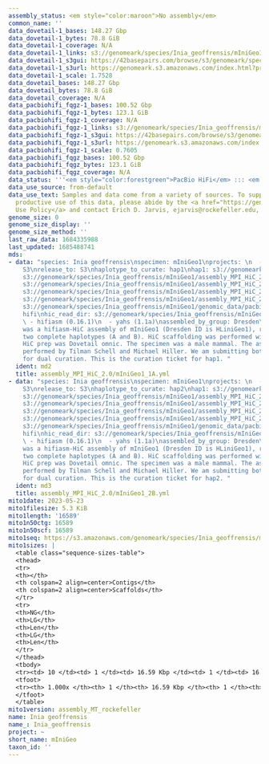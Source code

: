 ```yaml
---
assembly_status: <em style="color:maroon">No assembly</em>
common_name: ''
data_dovetail-1_bases: 148.27 Gbp
data_dovetail-1_bytes: 78.8 GiB
data_dovetail-1_coverage: N/A
data_dovetail-1_links: s3://genomeark/species/Inia_geoffrensis/mIniGeo1/genomic_data/dovetail/<br>
data_dovetail-1_s3gui: https://42basepairs.com/browse/s3/genomeark/species/Inia_geoffrensis/mIniGeo1/genomic_data/dovetail/
data_dovetail-1_s3url: https://genomeark.s3.amazonaws.com/index.html?prefix=species/Inia_geoffrensis/mIniGeo1/genomic_data/dovetail/
data_dovetail-1_scale: 1.7528
data_dovetail_bases: 148.27 Gbp
data_dovetail_bytes: 78.8 GiB
data_dovetail_coverage: N/A
data_pacbiohifi_fqgz-1_bases: 100.52 Gbp
data_pacbiohifi_fqgz-1_bytes: 123.1 GiB
data_pacbiohifi_fqgz-1_coverage: N/A
data_pacbiohifi_fqgz-1_links: s3://genomeark/species/Inia_geoffrensis/mIniGeo1/genomic_data/pacbio_hifi/<br>
data_pacbiohifi_fqgz-1_s3gui: https://42basepairs.com/browse/s3/genomeark/species/Inia_geoffrensis/mIniGeo1/genomic_data/pacbio_hifi/
data_pacbiohifi_fqgz-1_s3url: https://genomeark.s3.amazonaws.com/index.html?prefix=species/Inia_geoffrensis/mIniGeo1/genomic_data/pacbio_hifi/
data_pacbiohifi_fqgz-1_scale: 0.7605
data_pacbiohifi_fqgz_bases: 100.52 Gbp
data_pacbiohifi_fqgz_bytes: 123.1 GiB
data_pacbiohifi_fqgz_coverage: N/A
data_status: '''<em style="color:forestgreen">PacBio HiFi</em> ::: <em style="color:forestgreen">Dovetail</em>'''
data_use_source: from-default
data_use_text: Samples and data come from a variety of sources. To support fair and
  productive use of this data, please abide by the <a href="https://genome10k.soe.ucsc.edu/data-use-policies/">Data
  Use Policy</a> and contact Erich D. Jarvis, ejarvis@rockefeller.edu, with any questions.
genome_size: 0
genome_size_display: ''
genome_size_method: ''
last_raw_data: 1684335988
last_updated: 1685488741
mds:
- data: "species: Inia geoffrensis\nspecimen: mIniGeo1\nprojects: \n  - vgp\ndata_location:
    S3\nrelease_to: S3\nhaplotype_to_curate: hap1\nhap1: s3://genomeark/species/Inia_geoffrensis/mIniGeo1/assembly_MPI_HiC_2.0/HLiniGeo1A.fasta.gz\nhap2:
    s3://genomeark/species/Inia_geoffrensis/mIniGeo1/assembly_MPI_HiC_2.0/HLiniGeo1B.fasta.gz\npretext_hap1:
    s3://genomeark/species/Inia_geoffrensis/mIniGeo1/assembly_MPI_HiC_2.0/mIniGeo1_A.pretext\npretext_hap2:
    s3://genomeark/species/Inia_geoffrensis/mIniGeo1/assembly_MPI_HiC_2.0/mIniGeo1_B.pretext\nkmer_spectra_img:
    s3://genomeark/species/Inia_geoffrensis/mIniGeo1/assembly_MPI_HiC_2.0/merqury/mIniGeo1_png/\npacbio_read_dir:
    s3://genomeark/species/Inia_geoffrensis/mIniGeo1/genomic_data/pacbio_hifi/\npacbio_read_type:
    hifi\nhic_read_dir: s3://genomeark/species/Inia_geoffrensis/mIniGeo1/genomic_data/dovetail/\npipeline:\n
    \ - hifiasm (0.16.1)\n  - yahs (1.1a)\nassembled_by_group: Dresden\nnotes: This
    was a hifiasm-HiC assembly of mIniGeo1 (Dresden ID is HLiniGeo1), resulting in
    two complete haplotypes (A and B). HiC scaffolding was performed with yahs. The
    HiC prep was Dovetail omnic. The specimen was a male mammal. The assembly was
    performed by Tilman Schell and Michael Hiller. We am submitting both hap1 & hap2
    for dual curation. This is the curation ticket for hap1. "
  ident: md2
  title: assembly_MPI_HiC_2.0/mIniGeo1_1A.yml
- data: "species: Inia geoffrensis\nspecimen: mIniGeo1\nprojects: \n  - vgp\ndata_location:
    S3\nrelease_to: S3\nhaplotype_to_curate: hap2\nhap1: s3://genomeark/species/Inia_geoffrensis/mIniGeo1/assembly_MPI_HiC_2.0/HLiniGeo1A.fasta.gz\nhap2:
    s3://genomeark/species/Inia_geoffrensis/mIniGeo1/assembly_MPI_HiC_2.0/HLiniGeo1B.fasta.gz\npretext_hap1:
    s3://genomeark/species/Inia_geoffrensis/mIniGeo1/assembly_MPI_HiC_2.0/mIniGeo1_A.pretext\npretext_hap2:
    s3://genomeark/species/Inia_geoffrensis/mIniGeo1/assembly_MPI_HiC_2.0/mIniGeo1_B.pretext\nkmer_spectra_img:
    s3://genomeark/species/Inia_geoffrensis/mIniGeo1/assembly_MPI_HiC_2.0/merqury/mIniGeo1_png/\npacbio_read_dir:
    s3://genomeark/species/Inia_geoffrensis/mIniGeo1/genomic_data/pacbio_hifi/\npacbio_read_type:
    hifi\nhic_read_dir: s3://genomeark/species/Inia_geoffrensis/mIniGeo1/genomic_data/dovetail/\npipeline:\n
    \ - hifiasm (0.16.1)\n  - yahs (1.1a)\nassembled_by_group: Dresden\nnotes: This
    was a hifiasm-HiC assembly of mIniGeo1 (Dresden ID is HLiniGeo1), resulting in
    two complete haplotypes (A and B). HiC scaffolding was performed with yahs. The
    HiC prep was Dovetail omnic. The specimen was a male mammal. The assembly was
    performed by Tilman Schell and Michael Hiller. We am submitting both hap1 & hap2
    for dual curation. This is the curation ticket for hap2. "
  ident: md3
  title: assembly_MPI_HiC_2.0/mIniGeo1_2B.yml
mito1date: 2023-05-23
mito1filesize: 5.3 KiB
mito1length: '16589'
mito1n50ctg: 16589
mito1n50scf: 16589
mito1seq: https://s3.amazonaws.com/genomeark/species/Inia_geoffrensis/mIniGeo1/assembly_MT_rockefeller/mIniGeo1.MT.20230523.fasta.gz
mito1sizes: |
  <table class="sequence-sizes-table">
  <thead>
  <tr>
  <th></th>
  <th colspan=2 align=center>Contigs</th>
  <th colspan=2 align=center>Scaffolds</th>
  </tr>
  <tr>
  <th>NG</th>
  <th>LG</th>
  <th>Len</th>
  <th>LG</th>
  <th>Len</th>
  </tr>
  </thead>
  <tbody>
  <tr><td> 10 </td><td> 1 </td><td> 16.59 Kbp </td><td> 1 </td><td> 16.59 Kbp </td></tr><tr><td> 20 </td><td> 1 </td><td> 16.59 Kbp </td><td> 1 </td><td> 16.59 Kbp </td></tr><tr><td> 30 </td><td> 1 </td><td> 16.59 Kbp </td><td> 1 </td><td> 16.59 Kbp </td></tr><tr><td> 40 </td><td> 1 </td><td> 16.59 Kbp </td><td> 1 </td><td> 16.59 Kbp </td></tr><tr style="background-color:#cccccc;"><td> 50 </td><td> 1 </td><td style="background-color:#ff8888;"> 16.59 Kbp </td><td> 1 </td><td style="background-color:#ff8888;"> 16.59 Kbp </td></tr><tr><td> 60 </td><td> 1 </td><td> 16.59 Kbp </td><td> 1 </td><td> 16.59 Kbp </td></tr><tr><td> 70 </td><td> 1 </td><td> 16.59 Kbp </td><td> 1 </td><td> 16.59 Kbp </td></tr><tr><td> 80 </td><td> 1 </td><td> 16.59 Kbp </td><td> 1 </td><td> 16.59 Kbp </td></tr><tr><td> 90 </td><td> 1 </td><td> 16.59 Kbp </td><td> 1 </td><td> 16.59 Kbp </td></tr><tr><td> 100 </td><td> 1 </td><td> 16.59 Kbp </td><td> 1 </td><td> 16.59 Kbp </td></tr></tbody>
  <tfoot>
  <tr><th> 1.000x </th><th> 1 </th><th> 16.59 Kbp </th><th> 1 </th><th> 16.59 Kbp </th></tr>
  </tfoot>
  </table>
mito1version: assembly_MT_rockefeller
name: Inia geoffrensis
name_: Inia_geoffrensis
project: ~
short_name: mIniGeo
taxon_id: ''
---
```

